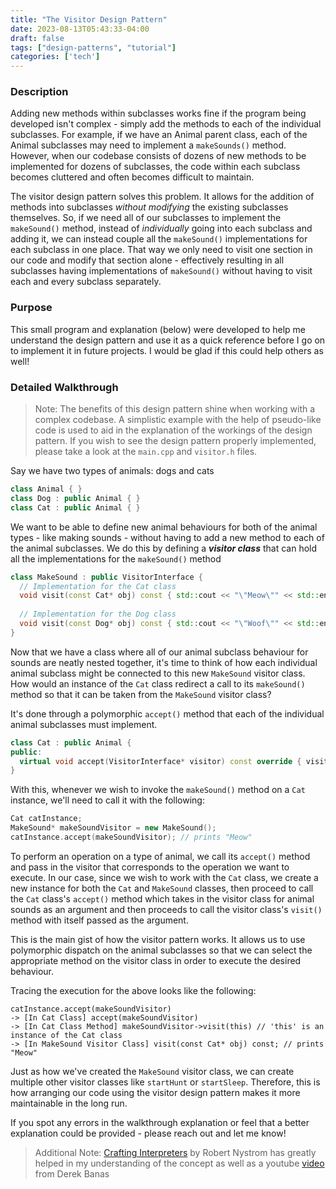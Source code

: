 ```yaml
---
title: "The Visitor Design Pattern"
date: 2023-08-13T05:43:33-04:00
draft: false
tags: ["design-patterns", "tutorial"] 
categories: ['tech']
---
```


### Description
Adding new methods within subclasses works fine if the program being developed isn't complex - simply add the methods to each of the individual subclasses. For example, if we have an Animal parent class, each of the Animal subclasses may need to implement a `makeSounds()` method. However, when our codebase consists of dozens of new methods to be implemented for dozens of subclasses, the code within each subclass becomes cluttered and often becomes difficult to maintain.

The visitor design pattern solves this problem. It allows for the addition of methods into subclasses *without modifying* the existing subclasses themselves. So, if we need all of our subclasses to implement the `makeSound()` method, instead of _individually_ going into each subclass and adding it, we can instead couple all the `makeSound()` implementations for each subclass in one place. That way we only need to visit one section in our code and modify that section alone - effectively resulting in all subclasses having implementations of `makeSound()` without having to visit each and every subclass separately.

### Purpose
This small program and explanation (below) were developed to help me understand the design pattern and use it as a quick reference before I go on to implement it in future projects. I would be glad if this could help others as well! 

### Detailed Walkthrough
>Note: The benefits of this design pattern shine when working with a complex codebase. A simplistic example with the help of pseudo-like code is used to aid in the explanation of the workings of the design pattern. If you wish to see the design pattern properly implemented, please take a look at the `main.cpp` and `visitor.h` files. 

Say we have two types of animals: dogs and cats
```c++
class Animal { }
class Dog : public Animal { }
class Cat : public Animal { }
```
We want to be able to define new animal behaviours for both of the animal types - like making sounds - without having to add a new method to each of the animal subclasses. We do this by defining a _**visitor class**_ that can hold all the implementations for the `makeSound()` method
```c++
class MakeSound : public VisitorInterface {
  // Implementation for the Cat class
  void visit(const Cat* obj) const { std::cout << "\"Meow\"" << std::endl; }
  
  // Implementation for the Dog class
  void visit(const Dog* obj) const { std::cout << "\"Woof\"" << std::endl; }
}
```
Now that we have a class where all of our animal subclass behaviour for sounds are neatly nested together, it's time to think of how each individual animal subclass might be connected to this new `MakeSound` visitor class. How would an instance of the `Cat` class redirect a call to its `makeSound()` method so that it can be taken from the `MakeSound` visitor class? 

It's done through a polymorphic `accept()` method that each of the individual animal subclasses must implement.
```c++
class Cat : public Animal {
public:	
  virtual void accept(VisitorInterface* visitor) const override { visitor->visit(this); };
}
```
With this, whenever we wish to invoke the `makeSound()` method on a `Cat` instance, we'll need to call it with the following: 
```c++
Cat catInstance; 
MakeSound* makeSoundVisitor = new MakeSound(); 
catInstance.accept(makeSoundVisitor); // prints "Meow"
```
To perform an operation on a type of animal, we call its `accept()` method and pass in the visitor that corresponds to the operation we want to execute. In our case, since we wish to work with the `Cat` class, we create a new instance for both the `Cat` and `MakeSound` classes, then proceed to call the `Cat` class's `accept()` method which takes in the visitor class for animal sounds as an argument and then proceeds to call the visitor class's `visit()` method with itself passed as the argument. 

This is the main gist of how the visitor pattern works. It allows us to use polymorphic dispatch on the animal subclasses so that we can select the appropriate method on the visitor class in order to execute the desired behaviour.

Tracing the execution for the above looks like the following:
```
catInstance.accept(makeSoundVisitor)
-> [In Cat Class] accept(makeSoundVisitor)
-> [In Cat Class Method] makeSoundVisitor->visit(this) // 'this' is an instance of the Cat class 
-> [In MakeSound Visitor Class] visit(const Cat* obj) const; // prints "Meow" 

```

Just as how we've created the `MakeSound` visitor class, we can create multiple other visitor classes like `startHunt` or `startSleep`. Therefore, this is how arranging our code using the visitor design pattern makes it more maintainable in the long run.

If you spot any errors in the walkthrough explanation or feel that a better explanation could be provided  - please reach out and let me know!

>Additional Note: [Crafting Interpreters](https://craftinginterpreters.com/representing-code.html#the-visitor-pattern) by Robert Nystrom has greatly helped in my understanding of the concept as well as 
>a youtube [video](https://youtu.be/pL4mOUDi54o) from Derek Banas


<!-- Why we need the interface 
If we need to add other methods to the animal subclasses, like `startHunt()` or `startSleep()`, we simply need to create more visitor classes. To ensure every class correctly includes and implements the visit methods for each subclass, we make the classes inherit from the interface.
```c++
class VisitiorInterface {
  virtual void visit(const Cat* comp) const = 0;
  virtual void visit(const Dog* comp) const = 0;
}
```
-->
